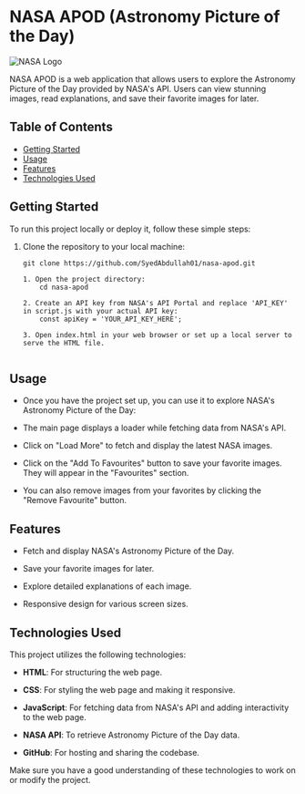 # NASA APOD (Astronomy Picture of the Day)

![NASA Logo](https://s2.googleusercontent.com/s2/favicons?domain=www.nasa.gov)

NASA APOD is a web application that allows users to explore the Astronomy Picture of the Day provided by NASA's API. Users can view stunning images, read explanations, and save their favorite images for later.

## Table of Contents

- [Getting Started](#getting-started)
- [Usage](#usage)
- [Features](#features)
- [Technologies Used](#technologies-used)

## Getting Started

To run this project locally or deploy it, follow these simple steps:

1. Clone the repository to your local machine:

   ```shell
   git clone https://github.com/SyedAbdullah01/nasa-apod.git
   
   1. Open the project directory:
       cd nasa-apod
   
   2. Create an API key from NASA's API Portal and replace 'API_KEY' in script.js with your actual API key:
       const apiKey = 'YOUR_API_KEY_HERE';
   
   3. Open index.html in your web browser or set up a local server to serve the HTML file.
   

## Usage
- Once you have the project set up, you can use it to explore NASA's Astronomy Picture of the Day:

- The main page displays a loader while fetching data from NASA's API.

- Click on "Load More" to fetch and display the latest NASA images.

- Click on the "Add To Favourites" button to save your favorite images. They will appear in the "Favourites" section.

- You can also remove images from your favorites by clicking the "Remove Favourite" button.

## Features

- Fetch and display NASA's Astronomy Picture of the Day.

- Save your favorite images for later.

- Explore detailed explanations of each image.

- Responsive design for various screen sizes.

## Technologies Used

This project utilizes the following technologies:

- **HTML**: For structuring the web page.

- **CSS**: For styling the web page and making it responsive.

- **JavaScript**: For fetching data from NASA's API and adding interactivity to the web page.

- **NASA API**: To retrieve Astronomy Picture of the Day data.

- **GitHub**: For hosting and sharing the codebase.

Make sure you have a good understanding of these technologies to work on or modify the project.

